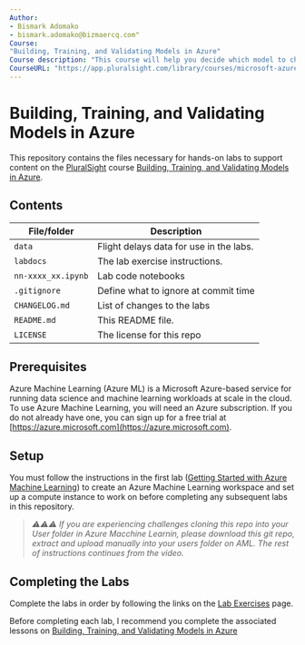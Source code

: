```yaml
---
Author: 
- Bismark Adomako
- bismark.adomako@bizmaercq.com"
Course:
"Building, Training, and Validating Models in Azure"
Course description: "This course will help you decide which model to choose and why by building a model which will try to predict if a flight would be delayed more than 15 mins with given data."
CourseURL: "https://app.pluralsight.com/library/courses/microsoft-azure-building-training-validating-models/table-of-contents"
---
```


# Building, Training, and Validating Models in Azure



This repository contains the files necessary for hands-on labs to support content on the [PluralSight](https://app.pluralsight.com/) course [Building, Training, and Validating Models in Azure](https://app.pluralsight.com/library/courses/microsoft-azure-building-training-validating-models/table-of-contents).

## Contents

| File/folder       | Description                                |
|-------------------|--------------------------------------------|
| `data`            | Flight delays data for use in the labs.    |
| `labdocs`         | The lab exercise instructions.             |
| `nn-xxxx_xx.ipynb`| Lab code notebooks                         |
| `.gitignore`      | Define what to ignore at commit time       |
| `CHANGELOG.md`    | List of changes to the labs                |
| `README.md`       | This README file.                          |
| `LICENSE`         | The license for this repo                  |

## Prerequisites

Azure Machine Learning (Azure ML) is a Microsoft Azure-based service for running data science and machine learning workloads at scale in the cloud. To use Azure Machine Learning, you will need an Azure subscription. If you do not already have one, you can sign up for a free trial at [https://azure.microsoft.com](https://azure.microsoft.com).

## Setup

You must follow the instructions in the first lab ([Getting Started with Azure Machine Learning](./labdocs/Lab01.md)) to create an Azure Machine Learning workspace and set up a compute instance to work on before completing any subsequent labs in this repository.

>  *⚠️⚠️⚠️ If you are experiencing challenges cloning this repo into your User folder in Azure Macchine Learnin, please download this git repo, extract and upload manually into your users folder on AML. The rest of instructions continues from the video.*

## Completing the Labs

Complete the labs in order by following the links on the [Lab Exercises](./labdocs/README.md) page.

Before completing each lab, I recommend you complete the associated lessons on [Building, Training, and Validating Models in Azure](https://app.pluralsight.com/library/courses/microsoft-azure-building-training-validating-models/table-of-contents)
